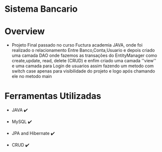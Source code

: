 # 					                    Sistema Bancario



# 							Overview

- Projeto Final passado no curso Fuctura academia JAVA, onde foi realizado o relacionamento Entre Banco,Conta,Usuario e depois criado uma camada DAO onde fazemos as transações do EntityManager como  create,update, read, delete (CRUD) e enfim criado uma camada ''view'' e uma camada para Login de usuarios assim fazendo um metodo com switch case apenas para visibilidade do projeto e logo após chamando ele no metodo main

# 					Ferramentas Utilizadas

- JAVA :heavy_check_mark:

- MySQL :heavy_check_mark:

- JPA and Hibernate :heavy_check_mark:
- CRUD :heavy_check_mark:

